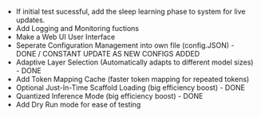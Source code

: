 - If initial test sucessful, add the sleep learning phase to system for live updates.
- Add Logging and Monitoring fuctions
- Make a Web UI User Interface
- Seperate Configuration Management into own file (config.JSON) - DONE / CONSTANT UPDATE AS NEW CONFIGS ADDED
- Adaptive Layer Selection (Automatically adapts to different model sizes) - DONE
- Add Token Mapping Cache (faster token mapping for repeated tokens)
- Optional Just-In-Time Scaffold Loading (big efficiency boost) - DONE
- Quantized Inference Mode (big efficiency boost) - DONE
- Add Dry Run mode for ease of testing
